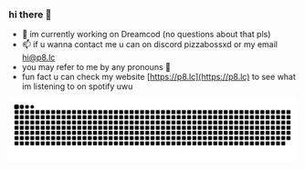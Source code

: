 ### hi there 👋

- 🔭 im currently working on Dreamcod (no questions about that pls)
- 📫 if u wanna contact me u can on discord pizzabossxd or my email [hi@p8.lc](mailto:hi@p8.lc)
- you may refer to me by any pronouns 💜
- fun fact u can check my website [https://p8.lc](https://p8.lc) to see what im listening to on spotify uwu

<p align="center"><img alt="snake uwu" src="https://github.com/assafgold1/assafgold1/blob/output/github-contribution-grid-snake-dark.svg" /></a></p>
